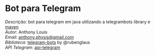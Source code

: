 # Bot para Telegram
_Descrição_: bot para telegram em java utilizando a telegrambots library e [maven](https://maven.apache.org/)  
_Autor_: Anthony Louis  
_Email_: [anthony.physis@gmail.com](anthony.physis@gmail.com)  
_Biblioteca_: [telegram-bots](https://github.com/rubenlagus/TelegramBots) by @rubenglaus  
_API Telegram_: [api-telegram](https://core.telegram.org/bots/api#authorizing-your-bot)  